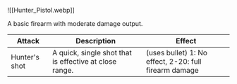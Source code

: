 ![[Hunter_Pistol.webp]]

A basic firearm with moderate damage output.


| Attack        | Description                                            | Effect                                                |
| ------------- | ------------------------------------------------------ | ----------------------------------------------------- |
| Hunter's shot | A quick, single shot that is effective at close range. | (uses bullet) 1: No effect, 2-20: full firearm damage |

